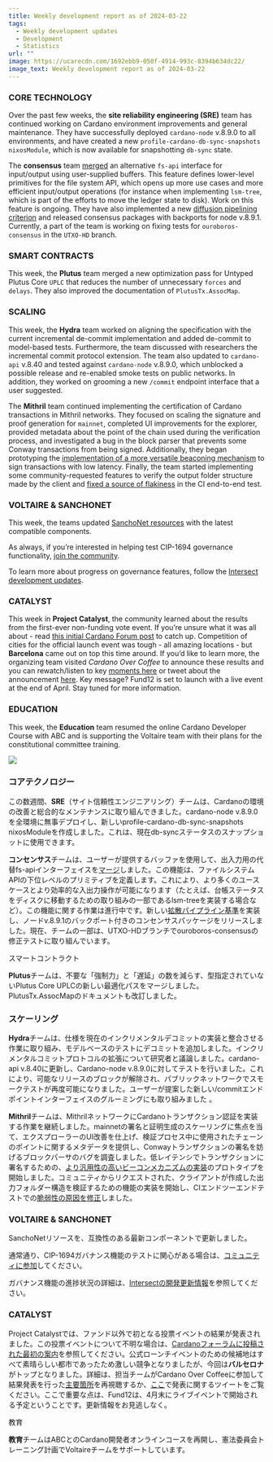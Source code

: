 ```yaml
---
title: Weekly development report as of 2024-03-22
tags:
  - Weekly development updates
  - Development
  - Statistics
url: ""
image: https://ucarecdn.com/1692ebb9-050f-4914-993c-8394b634dc22/
image_text: Weekly development report as of 2024-03-22
---
```


### CORE TECHNOLOGY

Over the past few weeks, the **site reliability engineering (SRE)** team has continued working on Cardano environment improvements and general maintenance. They have successfully deployed `cardano-node` v.8.9.0 to all environments, and have created a new `profile-cardano-db-sync-snapshots nixosModule`, which is now available for snapshotting `db-sync` state.

The **consensus** team [merged](https://github.com/input-output-hk/fs-sim/pull/46) an alternative `fs-api` interface for input/output using user-supplied buffers. This feature defines lower-level primitives for the file system API, which opens up more use cases and more efficient input/output operations (for instance when implementing `lsm-tree`, which is part of the efforts to move the ledger state to disk). Work on this feature is ongoing. They have also implemented a new [diffusion pipelining criterion](https://github.com/IntersectMBO/ouroboros-consensus/pull/955) and released consensus packages with backports for node v.8.9.1. Currently, a part of the team is working on fixing tests for `ouroboros-consensus` in the `UTXO-HD` branch.

### SMART CONTRACTS

This week, the **Plutus** team merged a new optimization pass for Untyped Plutus Core `UPLC` that reduces the number of unnecessary `forces` and `delays`. They also improved the documentation of `PlutusTx.AssocMap`.

### SCALING

This week, the **Hydra** team worked on aligning the specification with the current incremental de-commit implementation and added de-commit to model-based tests. Furthermore, the team discussed with researchers the incremental commit protocol extension. The team also updated to `cardano-api` v.8.40 and tested against `cardano-node` v.8.9.0, which unblocked a possible release and re-enabled smoke tests on public networks. In addition, they worked on grooming a new `/commit` endpoint interface that a user suggested.

The **Mithril** team continued implementing the certification of Cardano transactions in Mithril networks. They focused on scaling the signature and proof generation for `mainnet`, completed UI improvements for the explorer, provided metadata about the point of the chain used during the verification process, and investigated a bug in the block parser that prevents some Conway transactions from being signed. Additionally, they began prototyping the [implementation of a more versatile beaconing mechanism](https://github.com/input-output-hk/mithril/issues/1562) to sign transactions with low latency. Finally, the team started implementing some community-requested features to verify the output folder structure made by the client and [fixed a source of flakiness](https://github.com/input-output-hk/mithril/issues/1558) in the CI end-to-end test.

### VOLTAIRE & SANCHONET

This week, the teams updated [SanchoNet resources](https://sancho.network/tools-resources/resources) with the latest compatible components. 

As always, if you’re interested in helping test CIP-1694 governance functionality, [join the community](https://sancho.network/get-started/discord). 

To learn more about progress on governance features, follow the [Intersect development updates](https://www.intersectmbo.org/news). 

### CATALYST

This week in **Project Catalyst**, the community learned about the results from the first-ever non-funding vote event. If you’re unsure what it was all about - read [this initial Cardano Forum post](https://forum.cardano.org/t/fund12-launch-event-choose-your-city/128326) to catch up. Competition of cities for the official launch event was tough - all amazing locations - but **Barcelona** came out on top this time around. If you’d like to learn more, the organizing team visited _Cardano Over Coffee_ to announce these results and you can rewatch/listen to key [moments here](https://x.com/coc_space/status/1769819781417300235?s=20) or tweet about the announcement [here](https://x.com/danny_cryptofay/status/1769727134157734172?s=20). Key message? Fund12 is set to launch with a live event at the end of April. Stay tuned for more information.

### EDUCATION

This week, the **Education** team resumed the online Cardano Developer Course with ABC and is supporting the Voltaire team with their plans for the constitutional committee training.  
  
  
![](https://ucarecdn.com/8e97b093-9e8a-41d0-bbfc-89ff2704aa5e/-/preview/-/format/auto/-/quality/smart/)

### コアテクノロジー

この数週間、**SRE**（サイト信頼性エンジニアリング）チームは、Cardanoの環境の改善と総合的なメンテナンスに取り組んできました。cardano-node v.8.9.0を全環境に無事デプロイし、新しいprofile-cardano-db-sync-snapshots nixosModuleを作成しました。これは、現在db-syncステータスのスナップショットに使用できます。

**コンセンサス**チームは、ユーザーが提供するバッファを使用して、出入力用の代替fs-apiインターフェイスを[マージ](https://github.com/input-output-hk/fs-sim/pull/46)しました。この機能は、ファイルシステムAPIの下位レベルのプリミティブを定義します。これにより、より多くのユースケースとより効率的な入出力操作が可能になります（たとえば、台帳ステータスをディスクに移動するための取り組みの一部であるlsm-treeを実装する場合など）。この機能に関する作業は進行中です。新しい[拡散パイプライン基準](https://github.com/IntersectMBO/ouroboros-consensus/pull/955)を実装し、ノードv.8.9.1のバックポート付きのコンセンサスパッケージをリリースしました。現在、チームの一部は、UTXO-HDブランチでouroboros-consensusの修正テストに取り組んでいます。

スマートコントラクト

**Plutus**チームは、不要な「強制力」と「遅延」の数を減らす、型指定されていないPlutus Core UPLCの新しい最適化パスをマージしました。PlutusTx.AssocMapのドキュメントも改訂しました。

### スケーリング

**Hydra**チームは、仕様を現在のインクリメンタルデコミットの実装と整合させる作業に取り組み、モデルベースのテストにデコミットを追加しました。インクリメンタルコミットプロトコルの拡張について研究者と議論しました。cardano-api v.8.40に更新し、Cardano-node v.8.9.0に対してテストを行いました。これにより、可能なリリースのブロックが解除され、パブリックネットワークでスモークテストが再度可能になりました。ユーザーが提案した新しい/commitエンドポイントインターフェイスのグルーミングにも取り組みました 。

**Mithril**チームは、MithrilネットワークにCardanoトランザクション認証を実装する作業を継続しました。mainnetの署名と証明生成のスケーリングに焦点を当て、エクスプローラーのUI改善を仕上げ、検証プロセス中に使用されたチェーンのポイントに関するメタデータを提供し、Conwayトランザクションの署名を妨げるブロックパーサのバグを調査しました。低レイテンシでトランザクションに署名するための、[より汎用性の高いビーコンメカニズムの実装](https://github.com/input-output-hk/mithril/issues/1562)のプロトタイプを開始しました。コミュニティからリクエストされた、クライアントが作成した出力フォルダー構造を検証するための機能の実装を開始し、CIエンドツーエンドテストでの[脆弱性の原因を修正](https://github.com/input-output-hk/mithril/issues/1558)しました。

### VOLTAIRE & SANCHONET

SanchoNetリソースを、互換性のある最新コンポーネントで更新しました。 

通常通り、CIP-1694ガバナンス機能のテストに関心がある場合は、[コミュニティに参加](https://sancho.network/get-started/discord)してください。 

ガバナンス機能の進捗状況の詳細は、[Intersectの開発更新情報](https://www.intersectmbo.org/news)を参照してください。 

### CATALYST

Project Catalystでは、ファンド以外で初となる投票イベントの結果が発表されました。この投票イベントについて不明な場合は、[Cardanoフォーラムに投稿された最初の案内](https://forum.cardano.org/t/fund12-launch-event-choose-your-city/128326)を参照してください。公式ローンチイベントのための候補地はすべて素晴らしい都市であったため激しい競争となりましたが、今回は**バルセロナ**がトップとなりました。詳細は、担当チームがCardano Over Coffeeに参加して結果発表を行った[主要箇所](https://x.com/coc_space/status/1769819781417300235?s=20)を再視聴するか、[ここ](https://x.com/danny_cryptofay/status/1769727134157734172?s=20)で発表に関するツイートをご覧ください。ここで重要な点は、Fund12は、4月末にライブイベントで開始される予定ということです。更新情報をお見逃しなく。

教育

**教育**チームはABCとのCardano開発者オンラインコースを再開し、憲法委員会トレーニング計画でVoltaireチームをサポートしています。
